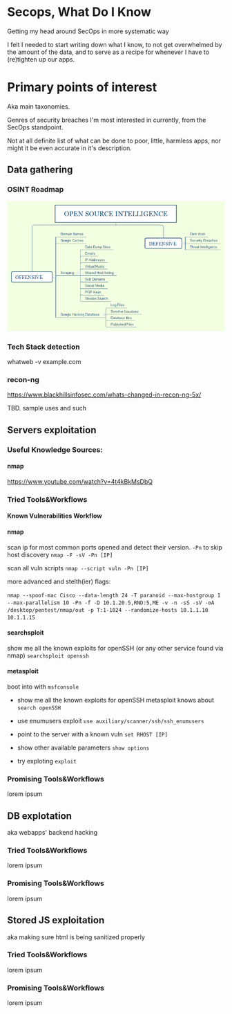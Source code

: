 # Secops, What Do I Know 
Getting my head around SecOps in more systematic way

I felt I needed to start writing down what I know, to not get overwhelmed by the amount of the data, 
and to serve as a recipe for whenever I have to (re)tighten up our apps.

# Primary points of interest

Aka main taxonomies.

Genres of security breaches I'm most interested in currently, from the SecOps standpoint.

Not at all definite list of what can be done to poor, little, harmless apps, nor might it be even accurate in it's description.

## Data gathering

### OSINT Roadmap

![osing overview](https://github.com/grzegorznowak/secops-what-do-I-know/blob/master/assets/osint.png "OSINT Overview")


### Tech Stack detection
  whatweb -v example.com
  
  
### recon-ng

https://www.blackhillsinfosec.com/whats-changed-in-recon-ng-5x/

TBD. sample uses and such

## Servers exploitation

### Useful Knowledge Sources:

#### nmap

https://www.youtube.com/watch?v=4t4kBkMsDbQ

### Tried Tools&Workflows

#### Known Vulnerabilities Workflow

#### nmap

scan ip for most common ports opened and detect their version. `-Pn` to skip host discovery
`nmap -F -sV -Pn [IP]`

scan all vuln scripts `nmap --script vuln -Pn [IP]`

more advanced and stelth(ier) flags:

`nmap --spoof-mac Cisco --data-length 24 -T paranoid --max-hostgroup 1 --max-parallelism 10 -Pn -f -D 10.1.20.5,RND:5,ME -v -n -sS -sV -oA /desktop/pentest/nmap/out -p T:1-1024 --randomize-hosts 10.1.1.10 10.1.1.15`

#### searchsploit

show me all the known exploits for openSSH (or any other service found via nmap)
`searchsploit openssh`

#### metasploit

boot into with `msfconsole`

* show me all the known exploits for openSSH metasploit knows about `search openSSH`

* use enumusers exploit `use auxiliary/scanner/ssh/ssh_enumusers`

* point to the server with a known vuln `set RHOST [IP]`

* show other available parameters `show options`

* try exploting `exploit`

### Promising Tools&Workflows

lorem ipsum


## DB explotation

aka webapps' backend hacking

### Tried Tools&Workflows

lorem ipsum

### Promising Tools&Workflows

lorem ipsum


## Stored JS exploitation

aka making sure html is being sanitized properly

### Tried Tools&Workflows

lorem ipsum

### Promising Tools&Workflows

lorem ipsum
